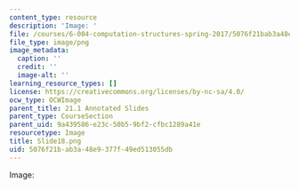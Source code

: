 ```yaml
---
content_type: resource
description: 'Image: '
file: /courses/6-004-computation-structures-spring-2017/5076f21bab3a48e9377f49ed513055db_Slide18.png
file_type: image/png
image_metadata:
  caption: ''
  credit: ''
  image-alt: ''
learning_resource_types: []
license: https://creativecommons.org/licenses/by-nc-sa/4.0/
ocw_type: OCWImage
parent_title: 21.1 Annotated Slides
parent_type: CourseSection
parent_uid: 9a439586-e23c-50b5-9bf2-cfbc1289a41e
resourcetype: Image
title: Slide18.png
uid: 5076f21b-ab3a-48e9-377f-49ed513055db
---
```

Image: 